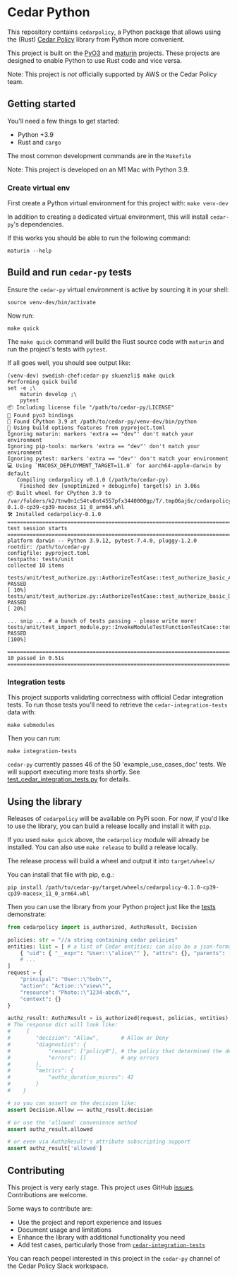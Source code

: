 # Cedar Python

This repository contains `cedarpolicy`, a Python package that allows using the (Rust) [Cedar Policy](https://github.com/cedar-policy/cedar/tree/main) library from Python more convenient.

This project is built on the [PyO3](https://docs.rs/pyo3/latest/pyo3/index.html) and [maturin](https://www.maturin.rs/index.html) projects.  These projects are designed to enable Python to use Rust code and vice versa.

Note: This project is _not_ officially supported by AWS or the Cedar Policy team.

## Getting started

You'll need a few things to get started:

* Python +3.9
* Rust and `cargo`

The most common development commands are in the `Makefile`

Note: This project is developed on an M1 Mac with Python 3.9.

### Create virtual env

First create a Python virtual environment for this project with:
`make venv-dev`

In addition to creating a dedicated virtual environment, this will install `cedar-py`'s dependencies.

If this works you should be able to run the following command:
``` shell
maturin --help
```

## Build and run `cedar-py` tests

Ensure the `cedar-py` virtual environment is active by sourcing it in your shell:

```shell
source venv-dev/bin/activate
```

Now run:
```shell
make quick
```

The `make quick` command will build the Rust source code with `maturin` and run the project's tests with `pytest`.

If all goes well, you should see output like:
```shell
(venv-dev) swedish-chef:cedar-py skuenzli$ make quick
Performing quick build
set -e ;\
	maturin develop ;\
	pytest
📦 Including license file "/path/to/cedar-py/LICENSE"
🔗 Found pyo3 bindings
🐍 Found CPython 3.9 at /path/to/cedar-py/venv-dev/bin/python
📡 Using build options features from pyproject.toml
Ignoring maturin: markers 'extra == "dev"' don't match your environment
Ignoring pip-tools: markers 'extra == "dev"' don't match your environment
Ignoring pytest: markers 'extra == "dev"' don't match your environment
💻 Using `MACOSX_DEPLOYMENT_TARGET=11.0` for aarch64-apple-darwin by default
   Compiling cedarpolicy v0.1.0 (/path/to/cedar-py)
    Finished dev [unoptimized + debuginfo] target(s) in 3.06s
📦 Built wheel for CPython 3.9 to /var/folders/k2/tnw8n1c54tv8nt4557pfx3440000gp/T/.tmpO6aj6c/cedarpolicy-0.1.0-cp39-cp39-macosx_11_0_arm64.whl
🛠 Installed cedarpolicy-0.1.0
================================================================================================ test session starts ================================================================================================
platform darwin -- Python 3.9.12, pytest-7.4.0, pluggy-1.2.0
rootdir: /path/to/cedar-py
configfile: pyproject.toml
testpaths: tests/unit
collected 10 items

tests/unit/test_authorize.py::AuthorizeTestCase::test_authorize_basic_ALLOW PASSED                                                                                                                            [ 10%]
tests/unit/test_authorize.py::AuthorizeTestCase::test_authorize_basic_DENY PASSED                                                                                                                             [ 20%]

... snip ... # a bunch of tests passing - please write more!
tests/unit/test_import_module.py::InvokeModuleTestFunctionTestCase::test_invoke_parse_test_policy PASSED                                                                                                      [100%]

================================================================================================ 10 passed in 0.51s =================================================================================================
```

### Integration tests
This project supports validating correctness with official Cedar integration tests. To run those tests you'll need to retrieve the `cedar-integration-tests` data with:

```shell
make submodules
```

Then you can run:
```shell
make integration-tests
```

`cedar-py` currently passes 46 of the 50 'example_use_cases_doc' tests.  We will support executing more tests shortly. See [test_cedar_integration_tests.py](tests/integration/test_cedar_integration_tests.py) for details.

## Using the library
Releases of `cedarpolicy` will be available on PyPi soon.  For now, if you'd like to use the library, you can build a release locally and install it with `pip`.

If you used `make quick` above, the `cedarpolicy` module will already be installed. You can also use `make release` to build a release locally.

The release process will build a wheel and output it into `target/wheels/`

You can install that file with pip, e.g.:
```shell
pip install /path/to/cedar-py/target/wheels/cedarpolicy-0.1.0-cp39-cp39-macosx_11_0_arm64.whl
```

Then you can use the library from your Python project just like the [tests](tests/unit) demonstrate:

```python
from cedarpolicy import is_authorized, AuthzResult, Decision

policies: str = "//a string containing cedar policies"
entities: list = [ # a list of Cedar entities; can also be a json-formatted string of Cedar entities
    { "uid": { "__expr": "User::\"alice\"" }, "attrs": {}, "parents": [] }
    # ...
]
request = {
    "principal": "User::\"bob\"",
    "action": "Action::\"view\"",
    "resource": "Photo::\"1234-abcd\"",
    "context": {}
}

authz_result: AuthzResult = is_authorized(request, policies, entities)
# The response dict will look like:
#     {
#        "decision": "Allow",       # Allow or Deny
#        "diagnostics": {
#            "reason": ["policy0"], # the policy that determined the decision
#            "errors": []           # any errors
#        },
#        "metrics": {
#            "authz_duration_micros": 42
#        }
#    }

# so you can assert on the decision like:
assert Decision.Allow == authz_result.decision 

# or use the 'allowed' convenience method 
assert authz_result.allowed

# or even via AuthzResult's attribute subscripting support 
assert authz_result['allowed']

```

## Contributing

This project is very early stage. This project uses GitHub [issues](https://github.com/k9securityio/cedar-py/issues). Contributions are welcome.

Some ways to contribute are:
* Use the project and report experience and issues
* Document usage and limitations
* Enhance the library with additional functionality you need
* Add test cases, particularly those from [`cedar-integration-tests`](https://github.com/k9securityio/cedar-py/issues/3)

You can reach peopel interested in this project in the `cedar-py` channel of the Cedar Policy Slack workspace.
